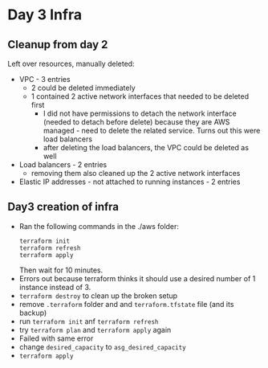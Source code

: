 
# Day 3 Infra

## Cleanup from day 2
Left over resources, manually deleted:

* VPC - 3 entries
    * 2 could be deleted immediately
    * 1 contained 2 active network interfaces that needed to be deleted first
        * I did not have permissions to detach the network interface (needed to detach before delete)
          because they are AWS managed - need to delete the related service. Turns out this were load
          balancers
        * after deleting the load balancers, the VPC could be deleted as well
* Load balancers - 2 entries
    * removing them also cleaned up the 2 active network interfaces
* Elastic IP addresses - not attached to running instances - 2 entries


## Day3 creation of infra
* Ran the following commands in the ./aws folder:
    ```shell script
    terraform init
    terraform refresh
    terraform apply
    
    ```
    Then wait for 10 minutes.
* Errors out because terraform thinks it should use a desired number of 1 instance instead of 3.
* `terraform destroy` to clean up the broken setup
* remove `.terraform` folder and  and `terraform.tfstate` file (and its backup)
* run `terraform init` anf `terraform refresh`
* try `terraform plan` and `terraform apply` again
* Failed with same error
* change `desired_capacity` to `asg_desired_capacity`
* `terraform apply`
